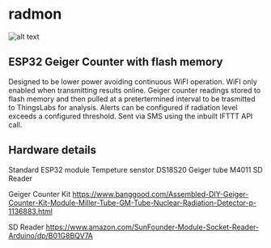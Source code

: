 # radmon

![alt text](https://images-na.ssl-images-amazon.com/images/I/61fP35TuMKL._SL1000_.jpg)

ESP32 Geiger Counter with flash memory
-----------------------------
Designed to be lower power avoiding continuous WiFI operation. WiFI only enabled when transmitting results online. 
Geiger counter readings stored to flash memory and then pulled at a pretertermined interval to be trasmitted to ThingsLabs for analysis. 
Alerts can be configured if radiation level exceeds a configured threshold. Sent via SMS using the inbuilt IFTTT API call.

Hardware details
----------------------------
Standard ESP32 module
Tempeture senstor DS18S20
Geiger tube M4011
SD Reader

Geiger Counter Kit
https://www.banggood.com/Assembled-DIY-Geiger-Counter-Kit-Module-Miller-Tube-GM-Tube-Nuclear-Radiation-Detector-p-1136883.html

SD Reader
https://www.amazon.com/SunFounder-Module-Socket-Reader-Arduino/dp/B01G8BQV7A
